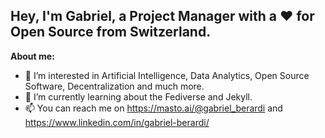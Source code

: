 ## Hey, I'm Gabriel, a Project Manager with a ❤️ for Open Source from Switzerland.

**About me:**
- 👀 I’m interested in Artificial Intelligence, Data Analytics, Open Source Software, Decentralization and much more.
- 🌱 I’m currently learning about the Fediverse and Jekyll.
- 📫 You can reach me on https://masto.ai/@gabriel_berardi and https://www.linkedin.com/in/gabriel-berardi/
